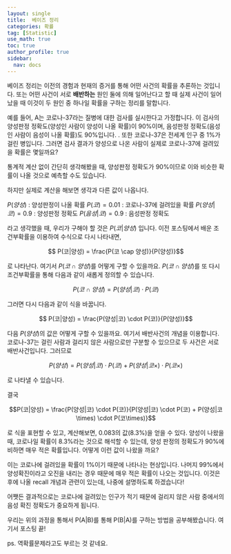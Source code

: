 ```yaml
---
layout: single
title:  베이즈 정리
categories: 확률
tag: [Statistic]
use_math: true
toc: true
author_profile: true
sidebar:
  nav: docs
---
```


베이즈 정리는 이전의 경험과 현재의 증거를 통해 어떤 사건의 확률을 추론하는 것입니다. 또는 어떤 사건이 서로 **배반하는** 원인 둘에 의해 일어난다고 할 때 실제 사건이 일어났을 때 이것이 두 원인 중 하나일 확률을 구하는 정리를 말합니다.

예를 들어, A는 코로나-37라는 질병에 대한 검사를 실시한다고 가정합니다. 이 검사의 양성판정 정확도(양성인 사람이 양성이 나올 확률)이 90%이며, 음성판정 정확도(음성인 사람이 음성이 나올 확률)도 90%입니다. . 또한 코로나-37은 전세계 인구 중 1%가 걸린 병입니다. 그러면 검사 결과가 양성으로 나온 사람이 실제로 코로나-37에 걸려있을 확률은 몇일까요?

통계적 계산 없이 간단히 생각해봤을 때, 양성판정 정확도가 90%이므로 이와 비슷한 확률이 나올 것으로 예측할 수도 있습니다.

하지만 실제로 계산을 해보면 생각과 다른 값이 나옵니다.

$P(양성)$ : 양성판정이 나올 확률
$P(코) = 0.01$ : 코로나-37에 걸려있을 확률
$P(양성|코) = 0.9$ : 양성판정 정확도
$P(음성|코) = 0.9$ : 음성판정 정확도

라고 생각했을 때, 우리가 구해야 할 것은 $P(코|양성)$ 입니다. 이전 포스팅에서 배운 조건부확률을 이용하여 수식으로 다시 나타내면,

$$ P(코|양성) = \frac{P(코 \cap 양성)}{P(양성)}$$

로 나타난다. 여기서 $P(코 \cap 양성)$를 어떻게 구할 수 있을까요. $P(코 \cap 양성)$를 또 다시 조건부확률을 통해 다음과 같이 새롭게 정의할 수 있습니다.

$$P(코 \cap 양성) = P(양성|코) \cdot P(코)$$

그러면 다시 다음과 같이 식을 바꿉니다.

$$ P(코|양성) = \frac{P(양성|코) \cdot P(코)}{P(양성)}$$

다음 $P(양성)$의 값은 어떻게 구할 수 있을까요.
여기서 배반사건의 개념을 이용합니다. 코로나-37는 걸린 사람과 걸리지 않은 사람으로만 구분할 수 있으므로 두 사건은 서로 배반사건입니다. 그러므로

$$P(양성) = P(양성|코) \cdot P(코) + P(양성|코\times) \cdot P(코\times)$$

로 나타낼 수 있습니다.

결국

$$P(코|양성) = \frac{P(양성|코) \cdot P(코)}{P(양성|코) \cdot P(코) + P(양성|코\times) \cdot P(코\times)}$$

로 식을 표현할 수 있고, 계산해보면, 0.083의 값(8.3%)을 얻을 수 있다. 양성이 나왔을 때, 코로나일 확률이 8.3%라는 것으로 해석할 수 있는데, 양성 판정의 정확도가 90%에 비하면 매우 적은 확률입니다. 어떻게 이런 값이 나왔을 까요?

이는 코로나에 걸려있을 확률이 1%이기 때문에 나타나는 현상입니다. 나머지 99%에서 양성확진이라고 오진을 내리는 경우 때문에 매우 적은 확률이 나오는 것입니다. 이것은 후에 나올 recall 개념과 관련이 있는데, 나중에 설명하도록 하겠습니다!

어쨋든 결과적으로는 코로나에 걸려있는 인구가 적기 때문에 걸리지 않은 사람 중에서의 음성 확진 정확도가 중요하게 됩니다.

우리는 위의 과정을 통해서 P(A|B)를 통해 P(B|A)를 구하는 방법을 공부해봤습니다. 여기서 포스팅 끝!

ps. 역확률문제라고도 부르는 것 같네요.










